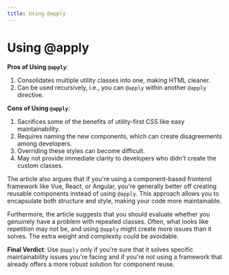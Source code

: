 ```yaml
---
title: Using @apply
---
```


# Using @apply

**Pros of Using `@apply`**:

1. Consolidates multiple utility classes into one, making HTML cleaner.
2. Can be used recursively, i.e., you can `@apply` within another `@apply` directive.

**Cons of Using `@apply`**:

1. Sacrifices some of the benefits of utility-first CSS like easy maintainability.
2. Requires naming the new components, which can create disagreements among developers.
3. Overriding these styles can become difficult.
4. May not provide immediate clarity to developers who didn't create the custom classes.

The article also argues that if you're using a component-based frontend framework like Vue, React, or Angular, you're generally better off creating reusable components instead of using `@apply`. This approach allows you to encapsulate both structure and style, making your code more maintainable.

Furthermore, the article suggests that you should evaluate whether you genuinely have a problem with repeated classes. Often, what looks like repetition may not be, and using `@apply` might create more issues than it solves. The extra weight and complexity could be avoidable.

**Final Verdict**: Use `@apply` only if you're sure that it solves specific maintainability issues you're facing and if you're not using a framework that already offers a more robust solution for component reuse.

